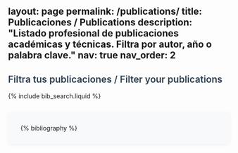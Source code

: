 layout: page
permalink: /publications/
title: Publicaciones / Publications
description: "Listado profesional de publicaciones académicas y técnicas. Filtra por autor, año o palabra clave."
nav: true
nav_order: 2
---


<!-- Buscador de publicaciones -->
<div style="margin-bottom:2em;">
	<h2 style="font-weight:600; color:#2c3e50;">Filtra tus publicaciones / Filter your publications</h2>
	{% include bib_search.liquid %}
</div>

<!-- Listado de publicaciones -->
<div class="publications" style="background:#f8f9fa; border-radius:8px; padding:2em; box-shadow:0 2px 8px rgba(0,0,0,0.05);">
	{% bibliography %}
</div>
